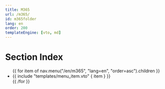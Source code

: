 ```yaml
---
title: M365
url: /m365/
id: m365folder
lang: en
order: 200
templateEngine: [vto, md]
---
```


# Section Index
<ul class="menu">
  {{ for item of nav.menu("/en/m365", "lang=en", "order=asc").children }}
    <li>
      {{ include "templates/menu_item.vto" { item } }}
    </li>
  {{ /for }}
</ul>
